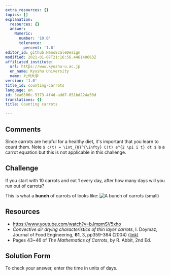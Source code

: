 ```yaml
---
extra_resources: {}
topics: []
explanation:
  resources: {}
  answer:
    Numeric:
      number: '10.0'
      tolerance:
        percent: '1.0'
editor_id: github.NanoScaleDesign
modified: 2021-01-07T21:16:56.446140663Z
affiliated_institute:
  url: https://www.kyushu-u.ac.jp
  en_name: Kyushu University
  name: 九州大学
version: '1.0'
title_id: counting-carrots
language: en
id: 5ea6506c-5373-4f4d-add7-051bd224a50d
translations: {}
title: Counting carrots

---
```


## Comments

Since carrots are helpful for a healthy diet, it's important that you learn to count them. Note `$ c(t) = \int_{0}^{\infty} C(t) e^{2 \pi i t} dt $` is a carrot equation but this is not applicable in this challenge.

## Challenge

If you start with 10 carrots and eat 1 every day, after how many days will you run out of carrots?

This is what a **bunch** of carrots of looks like: ![A bunch of carrots (small)](/api/v0/teachers/github.NanoScaleDesign/resources/public/22f615c5-dc43-4e23-b6e1-e0032b9b2589.jpeg)


## Resources
- https://www.youtube.com/watch?v=bJmpmSV5xho
- *Convective air drying characteristics of thin layer carrots*, I. Doymaz, Journal of Food Engineering, **61**, 3, pp359-364 (2004) [(link)](https://www.sciencedirect.com/science/article/pii/S0260877403001420?casa_token=RqD4wcCUABgAAAAA:QuirVYqoZcKHdjkBTyr-mJAKSiSF70W9jP-zFtG7kNzJkv0JMfMieQjiD2Z8HoaphWwrEgMz)
- Pages 43~46 of *The Mathematics of Carrots*, by R. Abbit, 2nd Ed.


## Solution Form

To check your answer, enter the time in units of days.